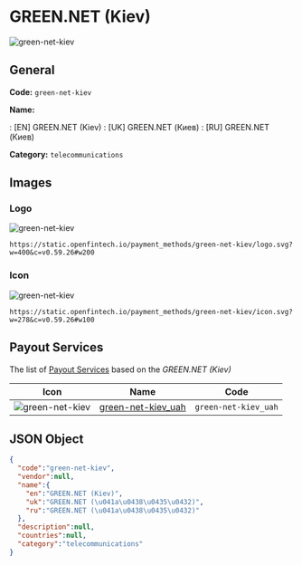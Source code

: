 
# GREEN.NET (Kiev) 
![green-net-kiev](https://static.openfintech.io/payment_methods/green-net-kiev/logo.svg?w=400&c=v0.59.26#w200)  

## General 
**Code:** `green-net-kiev` 
 
**Name:** 
 
:	[EN] GREEN.NET (Kiev) 
:	[UK] GREEN.NET (Киев) 
:	[RU] GREEN.NET (Киев) 
 
**Category:** `telecommunications` 
 

## Images 

### Logo 
![green-net-kiev](https://static.openfintech.io/payment_methods/green-net-kiev/logo.svg?w=400&c=v0.59.26#w200)  

```
https://static.openfintech.io/payment_methods/green-net-kiev/logo.svg?w=400&c=v0.59.26#w200
```  

### Icon 
![green-net-kiev](https://static.openfintech.io/payment_methods/green-net-kiev/icon.svg?w=278&c=v0.59.26#w100)  

```
https://static.openfintech.io/payment_methods/green-net-kiev/icon.svg?w=278&c=v0.59.26#w100
```  

## Payout Services 
 
The list of [Payout Services](/payout-services/) based on the _GREEN.NET (Kiev)_ 

|Icon|Name|Code| 
|:---:|:---:|:---:| 
|![green-net-kiev](https://static.openfintech.io/payout_methods/green-net-kiev/icon.png?w=278&c=v0.59.26#w40) |[green-net-kiev_uah](/payout-services/green-net-kiev_uah/)|`green-net-kiev_uah`| 
 

## JSON Object 

```json
{
  "code":"green-net-kiev",
  "vendor":null,
  "name":{
    "en":"GREEN.NET (Kiev)",
    "uk":"GREEN.NET (\u041a\u0438\u0435\u0432)",
    "ru":"GREEN.NET (\u041a\u0438\u0435\u0432)"
  },
  "description":null,
  "countries":null,
  "category":"telecommunications"
}
```  
